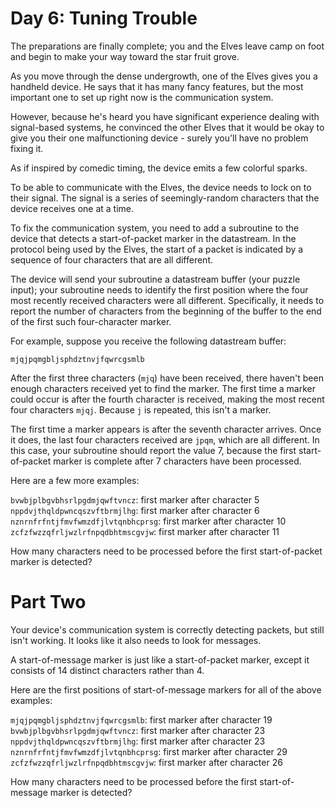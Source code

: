 # Day 6: Tuning Trouble

The preparations are finally complete; you and the Elves leave camp on foot and begin to make your way toward the
star fruit grove.

As you move through the dense undergrowth, one of the Elves gives you a handheld device. He says that it has many
fancy features, but the most important one to set up right now is the communication system.

However, because he's heard you have significant experience dealing with signal-based systems, he convinced the other
Elves that it would be okay to give you their one malfunctioning device - surely you'll have no problem fixing it.

As if inspired by comedic timing, the device emits a few colorful sparks.

To be able to communicate with the Elves, the device needs to lock on to their signal. The signal is a series of
seemingly-random characters that the device receives one at a time.

To fix the communication system, you need to add a subroutine to the device that detects a start-of-packet marker in
the datastream. In the protocol being used by the Elves, the start of a packet is indicated by a sequence of four
characters that are all different.

The device will send your subroutine a datastream buffer (your puzzle input); your subroutine needs to identify
the first position where the four most recently received characters were all different. Specifically, it needs to
report the number of characters from the beginning of the buffer to the end of the first such four-character marker.

For example, suppose you receive the following datastream buffer:

```
mjqjpqmgbljsphdztnvjfqwrcgsmlb
```

After the first three characters (`mjq`) have been received, there haven't been enough characters received yet to
find the marker. The first time a marker could occur is after the fourth character is received, making the most
recent four characters `mjqj`. Because `j` is repeated, this isn't a marker.

The first time a marker appears is after the seventh character arrives. Once it does, the last four characters
received are `jpqm`, which are all different. In this case, your subroutine should report the value 7, because the
first start-of-packet marker is complete after 7 characters have been processed.

Here are a few more examples:

`bvwbjplbgvbhsrlpgdmjqwftvncz`: first marker after character 5
`nppdvjthqldpwncqszvftbrmjlhg`: first marker after character 6
`nznrnfrfntjfmvfwmzdfjlvtqnbhcprsg`: first marker after character 10
`zcfzfwzzqfrljwzlrfnpqdbhtmscgvjw`: first marker after character 11

How many characters need to be processed before the first start-of-packet marker is detected?

# Part Two

Your device's communication system is correctly detecting packets, but still isn't working. It looks like it also
needs to look for messages.

A start-of-message marker is just like a start-of-packet marker, except it consists of 14 distinct characters
rather than 4.

Here are the first positions of start-of-message markers for all of the above examples:

`mjqjpqmgbljsphdztnvjfqwrcgsmlb`: first marker after character 19
`bvwbjplbgvbhsrlpgdmjqwftvncz`: first marker after character 23
`nppdvjthqldpwncqszvftbrmjlhg`: first marker after character 23
`nznrnfrfntjfmvfwmzdfjlvtqnbhcprsg`: first marker after character 29
`zcfzfwzzqfrljwzlrfnpqdbhtmscgvjw`: first marker after character 26

How many characters need to be processed before the first start-of-message marker is detected?

